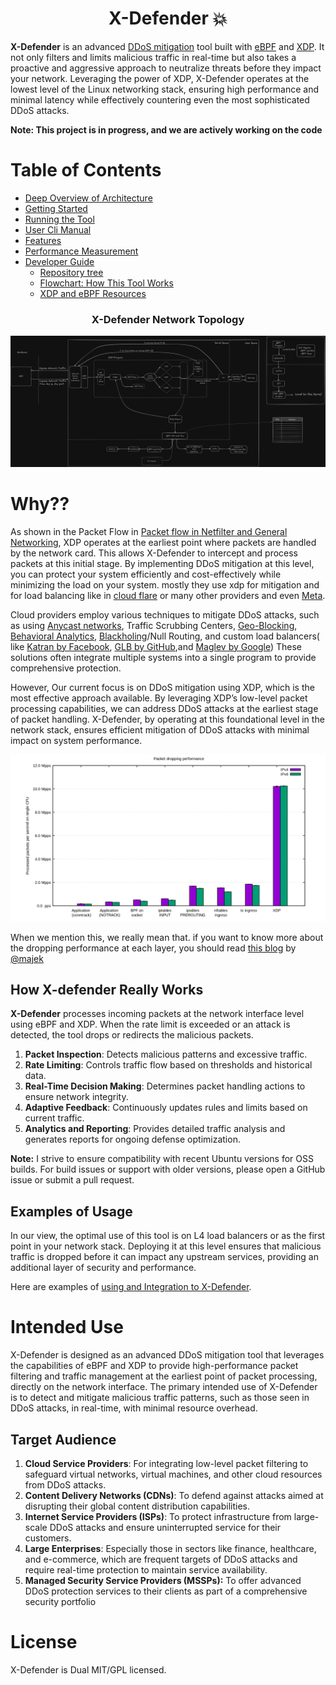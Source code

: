 <h1 align="center"> X-Defender 💥 </h1>

**X-Defender** is an advanced [DDoS mitigation](https://www.cloudflare.com/learning/ddos/ddos-mitigation/#:~:text=DDoS%20mitigation%20refers%20to%20the,%2Dservice%20(DDoS)%20attack.) tool built with [eBPF](https://ebpf.io/) and [XDP](https://www.iovisor.org/technology/xdp). It not only filters and limits malicious traffic in real-time but also takes a proactive and aggressive approach to neutralize threats before they impact your network. Leveraging the power of XDP, X-Defender operates at the lowest level of the Linux networking stack, ensuring high performance and minimal latency while effectively countering even the most sophisticated DDoS attacks.

**Note: This project is in progress, and we are actively working on the code**
# Table of Contents

- [Deep Overview of Architecture ](https://github.com/SamanKhalife/X-Defender/blob/main/docs/architecture.md)
- [Getting Started](https://github.com/SamanKhalife/X-Defender/blob/main/docs/getting-started.md)
- [Running the Tool](https://github.com/SamanKhalife/X-Defender/blob/main/docs/running.md)
- [User Cli Manual](https://github.com/SamanKhalife/X-Defender/blob/main/docs/user-guide.md)
- [Features](https://github.com/SamanKhalife/X-Defender/blob/main/docs/features.md)
- [Performance Measurement](https://github.com/SamanKhalife/X-Defender/blob/main/docs/performance.md)
- [Developer Guide](https://github.com/SamanKhalife/X-Defender/blob/main/docs/developer-guide.md)
    - [Repository tree](https://github.com/SamanKhalife/X-Defender/blob/main/docs/repo-tree.md)
    - [Flowchart: How This Tool Works](https://github.com/SamanKhalife/X-Defender/blob/main/docs/flowchart.md)
    - [XDP and eBPF Resources](https://github.com/SamanKhalife/X-Defender/blob/main/docs/resources-xdp-ebpf.md)



<h3 align="center"> X-Defender Network Topology </h3>

![alt text](imgs/X-defnder.png "Network Topology")



# Why??
As shown in the Packet Flow in [Packet flow in Netfilter and General Networking](https://upload.wikimedia.org/wikipedia/commons/3/37/Netfilter-packet-flow.svg), XDP operates at the earliest point where packets are handled by the network card. This allows X-Defender to intercept and process packets at this initial stage. By implementing DDoS mitigation at this level, you can protect your system efficiently and cost-effectively while minimizing the load on your system. mostly they use xdp for mitigation and for load balancing like in [cloud flare](https://youtu.be/ZQsbYmdMjnw?t=2685) or many other providers and even [Meta](https://about.meta.com/).

Cloud providers employ various techniques to mitigate DDoS attacks, such as using [Anycast networks](https://en.wikipedia.org/wiki/Anycast), Traffic Scrubbing Centers, [Geo-Blocking](https://en.wikipedia.org/wiki/Geo-blocking), [Behavioral Analytics](https://www.radware.com/blog/ddos-protection/2021/05/behavioral-analytics-how-to-secure-user-experience-under-a-ddos-attack/), [Blackholing](https://www.akamai.com/glossary/what-is-blackhole-routing)/Null Routing, and custom load balancers( like [Katran by Facebook](https://github.com/facebookincubator/katran), [GLB by GitHub](https://github.blog/engineering/glb-director-open-source-load-balancer/),and [Maglev by Google](https://research.google/pubs/maglev-a-fast-and-reliable-software-network-load-balancer/)) These solutions often integrate multiple systems into a single program to provide comprehensive protection.

However, Our current focus is on DDoS mitigation using XDP, which is the most effective approach available. By leveraging XDP’s low-level packet processing capabilities, we can address DDoS attacks at the earliest stage of packet handling. X-Defender, by operating at this foundational level in the network stack, ensures efficient mitigation of DDoS attacks with minimal impact on system performance.


![alt text](imgs/packet-dropping-performance.png "Packet Dropping performance")

When we mention this, we really mean that. if you want to know more about the dropping performance at each layer, you should read [this blog](https://blog.cloudflare.com/how-to-drop-10-million-packets/) by [@majek](https://github.com/majek)

## How X-defender Really Works

**X-Defender** processes incoming packets at the network interface level using eBPF and XDP. When the rate limit is exceeded or an attack is detected, the tool drops or redirects the malicious packets.

1. **Packet Inspection**: Detects malicious patterns and excessive traffic.
2. **Rate Limiting**: Controls traffic flow based on thresholds and historical data.
3. **Real-Time Decision Making**: Determines packet handling actions to ensure network integrity.
4. **Adaptive Feedback**: Continuously updates rules and limits based on current traffic.
5. **Analytics and Reporting**: Provides detailed traffic analysis and generates reports for ongoing defense optimization.

**Note:** I strive to ensure compatibility with recent Ubuntu versions for OSS builds. For build issues or support with older versions, please open a GitHub issue or submit a pull request.

## Examples of Usage
In our view, the optimal use of this tool is on L4 load balancers or as the first point in your network stack. Deploying it at this level ensures that malicious traffic is dropped before it can impact any upstream services, providing an additional layer of security and performance.

Here are examples of [using and Integration to X-Defender]().

# Intended Use
X-Defender is designed as an advanced DDoS mitigation tool that leverages the capabilities of eBPF and XDP to provide high-performance packet filtering and traffic management at the earliest point of packet processing, directly on the network interface. The primary intended use of X-Defender is to detect and mitigate malicious traffic patterns, such as those seen in DDoS attacks, in real-time, with minimal resource overhead.

## Target Audience
1. **Cloud Service Providers**: For integrating low-level packet filtering to safeguard virtual networks, virtual machines, and other cloud resources from DDoS attacks.
2. **Content Delivery Networks (CDNs)**: To defend against attacks aimed at disrupting their global content distribution capabilities.
3. **Internet Service Providers (ISPs)**: To protect infrastructure from large-scale DDoS attacks and ensure uninterrupted service for their customers.
4. **Large Enterprises**: Especially those in sectors like finance, healthcare, and e-commerce, which are frequent targets of DDoS attacks and require real-time protection to maintain service availability.
5. **Managed Security Service Providers (MSSPs):** To offer advanced DDoS protection services to their clients as part of a comprehensive security portfolio

# License
X-Defender is Dual MIT/GPL licensed.
